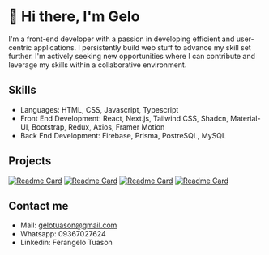 # 👋 Hi there, I'm **Gelo**

I'm a front-end developer with a passion in developing efficient and user-centric applications. I persistently build web stuff to advance my skill set further. I'm actively seeking new opportunities where I can contribute and leverage my skills within a collaborative environment.

## Skills
- Languages: HTML, CSS, Javascript, Typescript
- Front End Development:  React, Next.js, Tailwind CSS, Shadcn, Material-UI, Bootstrap, Redux, Axios, Framer Motion
- Back End Development: Firebase, Prisma, PostreSQL, MySQL

## Projects

[![Readme Card](https://github-readme-stats.vercel.app/api/pin/?username=gelotuason&repo=ferangelo-tuason&theme=apprentice&show_owner=true)](https://github.com/gelotuason/ferangelo-tuason)
[![Readme Card](https://github-readme-stats.vercel.app/api/pin/?username=gelotuason&repo=employee-management-dashboard&theme=apprentice&show_owner=true)](https://github.com/gelotuason/employee-management-dashboard)
[![Readme Card](https://github-readme-stats.vercel.app/api/pin/?username=gelotuason&repo=blackjack-card-game&theme=apprentice&show_owner=true)](https://github.com/gelotuason/blackjack-card-game)
[![Readme Card](https://github-readme-stats.vercel.app/api/pin/?username=gelotuason&repo=Social_Media_App&theme=apprentice&show_owner=true)](https://github.com/gelotuason/Social_Media_App)

## Contact me
- Mail: gelotuason@gmail.com
- Whatsapp: 09367027624
- Linkedin: Ferangelo Tuason

<!--
**gelotuason/gelotuason** is a ✨ _special_ ✨ repository because its `README.md` (this file) appears on your GitHub profile.

Here are some ideas to get you started:

- 🔭 I’m currently working on ...
- 🌱 I’m currently learning ...
- 👯 I’m looking to collaborate on ...
- 🤔 I’m looking for help with ...
- 💬 Ask me about ...
- 📫 How to reach me: ...
- 😄 Pronouns: ...
- ⚡ Fun fact: ...
-->
